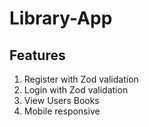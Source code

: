 ﻿# Library-App

 ## Features
 1. Register with Zod validation
 2. Login with Zod validation
 3. View Users Books
 4. Mobile responsive
